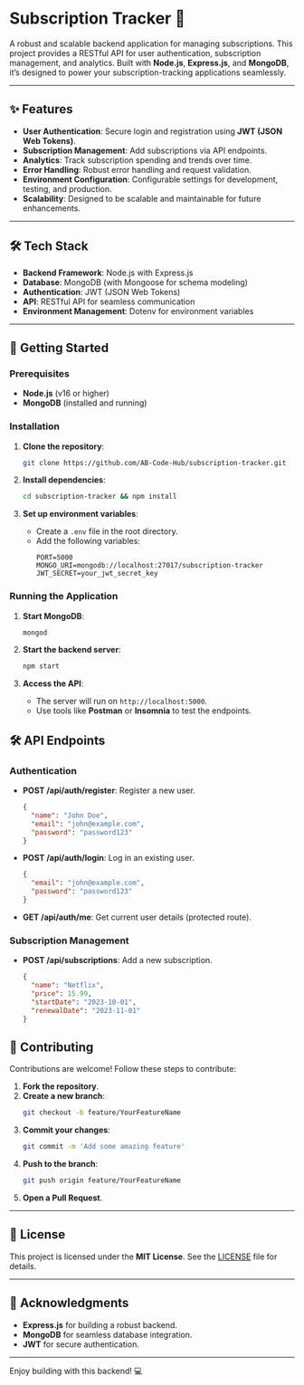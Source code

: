 
# Subscription Tracker 🚀

A robust and scalable backend application for managing subscriptions. This project provides a RESTful API for user authentication, subscription management, and analytics. Built with **Node.js**, **Express.js**, and **MongoDB**, it’s designed to power your subscription-tracking applications seamlessly.

---

## ✨ Features

- **User Authentication**: Secure login and registration using **JWT (JSON Web Tokens)**.
- **Subscription Management**: Add subscriptions via API endpoints.
- **Analytics**: Track subscription spending and trends over time.
- **Error Handling**: Robust error handling and request validation.
- **Environment Configuration**: Configurable settings for development, testing, and production.
- **Scalability**: Designed to be scalable and maintainable for future enhancements.

---

## 🛠️ Tech Stack

- **Backend Framework**: Node.js with Express.js
- **Database**: MongoDB (with Mongoose for schema modeling)
- **Authentication**: JWT (JSON Web Tokens)
- **API**: RESTful API for seamless communication
- **Environment Management**: Dotenv for environment variables

---

## 🚀 Getting Started

### Prerequisites
- **Node.js** (v16 or higher)
- **MongoDB** (installed and running)

### Installation

1. **Clone the repository**:
   ```sh
   git clone https://github.com/AB-Code-Hub/subscription-tracker.git
   ```

2. **Install dependencies**:
   ```sh
   cd subscription-tracker && npm install
   ```

3. **Set up environment variables**:
   - Create a `.env` file in the root directory.
   - Add the following variables:
     ```env
     PORT=5000
     MONGO_URI=mongodb://localhost:27017/subscription-tracker
     JWT_SECRET=your_jwt_secret_key
     ```

### Running the Application

1. **Start MongoDB**:
   ```sh
   mongod
   ```

2. **Start the backend server**:
   ```sh
   npm start
   ```

3. **Access the API**:
   - The server will run on `http://localhost:5000`.
   - Use tools like **Postman** or **Insomnia** to test the endpoints.




## 🛠️ API Endpoints

### Authentication
- **POST /api/auth/register**: Register a new user.
  ```json
  {
    "name": "John Doe",
    "email": "john@example.com",
    "password": "password123"
  }
  ```
- **POST /api/auth/login**: Log in an existing user.
  ```json
  {
    "email": "john@example.com",
    "password": "password123"
  }
  ```
- **GET /api/auth/me**: Get current user details (protected route).

### Subscription Management
- **POST /api/subscriptions**: Add a new subscription.
  ```json
  {
    "name": "Netflix",
    "price": 15.99,
    "startDate": "2023-10-01",
    "renewalDate": "2023-11-01"
  }
  ```


## 🤝 Contributing

Contributions are welcome! Follow these steps to contribute:

1. **Fork the repository**.
2. **Create a new branch**:
   ```sh
   git checkout -b feature/YourFeatureName
   ```
3. **Commit your changes**:
   ```sh
   git commit -m 'Add some amazing feature'
   ```
4. **Push to the branch**:
   ```sh
   git push origin feature/YourFeatureName
   ```
5. **Open a Pull Request**.

---

## 📄 License

This project is licensed under the **MIT License**. See the [LICENSE](LICENSE) file for details.

---

## 🙏 Acknowledgments
- **Express.js** for building a robust backend.
- **MongoDB** for seamless database integration.
- **JWT** for secure authentication.

---

Enjoy building with this backend! 💻  

